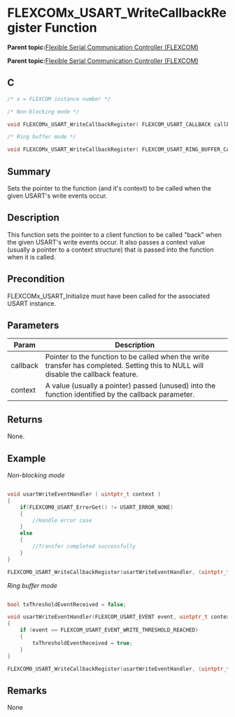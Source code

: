 # FLEXCOMx\_USART\_WriteCallbackRegister Function

**Parent topic:**[Flexible Serial Communication Controller \(FLEXCOM\)](GUID-137968B9-4089-44C6-9B5A-2F30929F6852.md)

**Parent topic:**[Flexible Serial Communication Controller \(FLEXCOM\)](GUID-1F0CC449-4122-4C77-A199-A7874C524FDD.md)

## C

```c
/* x = FLEXCOM instance number */

/* Non-blocking mode */

void FLEXCOMx_USART_WriteCallbackRegister( FLEXCOM_USART_CALLBACK callback, uintptr_t context )

/* Ring buffer mode */

void FLEXCOMx_USART_WriteCallbackRegister( FLEXCOM_USART_RING_BUFFER_CALLBACK callback, uintptr_t context)
```

## Summary

Sets the pointer to the function \(and it's context\) to be called when the given USART's write events occur.

## Description

This function sets the pointer to a client function to be called "back" when the given USART's write events occur. It also passes a context value \(usually a pointer to a context structure\) that is passed into the function when it is called.

## Precondition

FLEXCOMx\_USART\_Initialize must have been called for the associated USART instance.

## Parameters

|Param|Description|
|-----|-----------|
|callback|Pointer to the function to be called when the write transfer has completed. Setting this to NULL will disable the callback feature.|
|context|A value \(usually a pointer\) passed \(unused\) into the function identified by the callback parameter.|

## Returns

None.

## Example

*Non-blocking mode*

```c

void usartWriteEventHandler ( uintptr_t context )
{
    if(FLEXCOM0_USART_ErrorGet() != USART_ERROR_NONE)
    {
        //Handle error case
    }
    else
    {
        //Transfer completed successfully
    }
}

FLEXCOM0_USART_WriteCallbackRegister(usartWriteEventHandler, (uintptr_t)NULL);
```

*Ring buffer mode*

```c

bool txThresholdEventReceived = false;

void usartWriteEventHandler(FLEXCOM_USART_EVENT event, uintptr_t context )
{
    if (event == FLEXCOM_USART_EVENT_WRITE_THRESHOLD_REACHED)
    {
        txThresholdEventReceived = true;
    }
}

FLEXCOM0_USART_WriteCallbackRegister(usartWriteEventHandler, (uintptr_t)NULL);
```

## Remarks

None

